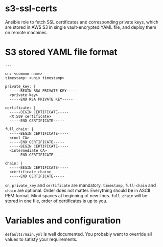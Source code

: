 # s3-ssl-certs
Ansible role to fetch SSL certificates and corresponding private keys, which are stored in AWS S3 in single vault-encrypted YAML file, and deploy them on remote machines.

# S3 stored YAML file format
```
---

cn: <common name>
timestamp: <unix timestamp>

private_key: |
  -----BEGIN RSA PRIVATE KEY-----
  <private key>
  -----END RSA PRIVATE KEY-----

certificate: |
  -----BEGIN CERTIFICATE-----
  <X.509 certificate>
  -----END CERTIFICATE-----

full_chain: |
  -----BEGIN CERTIFICATE-----
  <root CA>
  -----END CERTIFICATE-----
  -----BEGIN CERTIFICATE-----
  <intermediate CA>
  -----END CERTIFICATE-----

chain: |
  -----BEGIN CERTIFICATE-----
  <certificate chain>
  -----END CERTIFICATE-----

```
`cn`, `private_key` and `certificate` are mandatory. `timestamp`, `full-chain` and `chain` are optional. Order does not matter. Everything should be in ASCII PEM format. Mind spaces at beginning of new lines. `full_chain` will be stored in one file, order of certificates is up to you.

# Variables and configuration
`defaults/main.yml` is well documented. You probably want to override all values to satisfy your requirements.
